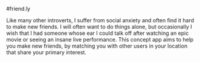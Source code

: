 #friend.ly

Like many other introverts, I suffer from social anxiety and often find it hard to make new friends. I will often want to do things alone, but occasionally I wish that I had someone whose ear I could talk off after watching an epic movie or seeing an insane live performance. This concept app aims to help you make new friends, by matching you with other users in your location that share your primary interest.

